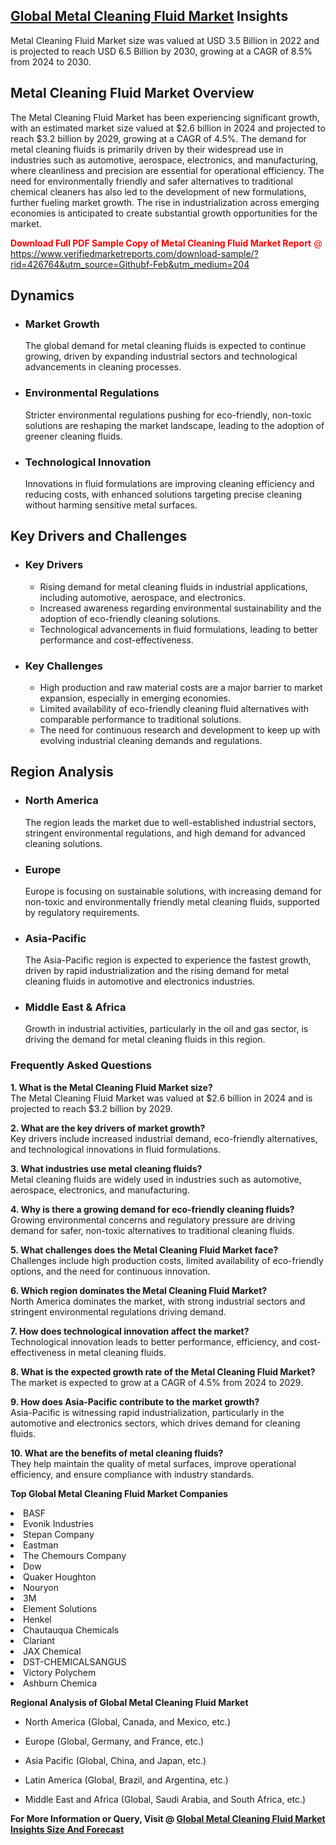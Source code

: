 <h2><a href="https://www.verifiedmarketreports.com/download-sample/?rid=426764&amp;utm_source=Githubf&amp;utm_medium=204" target="_blank">Global Metal Cleaning Fluid Market</a> Insights</h2><p>Metal Cleaning Fluid Market size was valued at USD 3.5 Billion in 2022 and is projected to reach USD 6.5 Billion by 2030, growing at a CAGR of 8.5% from 2024 to 2030.</p><p><h2>Metal Cleaning Fluid Market Overview</h2> <p>The Metal Cleaning Fluid Market has been experiencing significant growth, with an estimated market size valued at $2.6 billion in 2024 and projected to reach $3.2 billion by 2029, growing at a CAGR of 4.5%. The demand for metal cleaning fluids is primarily driven by their widespread use in industries such as automotive, aerospace, electronics, and manufacturing, where cleanliness and precision are essential for operational efficiency. The need for environmentally friendly and safer alternatives to traditional chemical cleaners has also led to the development of new formulations, further fueling market growth. The rise in industrialization across emerging economies is anticipated to create substantial growth opportunities for the market.</p> <p><p><span class=""><span style="color: #ff0000;"><strong>Download Full PDF Sample Copy of Metal Cleaning Fluid Market Report</strong> @ </span><a href="https://www.verifiedmarketreports.com/download-sample/?rid=426764&amp;utm_source=Githubf-Feb&amp;utm_medium=204" target="_blank">https://www.verifiedmarketreports.com/download-sample/?rid=426764&amp;utm_source=Githubf-Feb&amp;utm_medium=204</a></span></p></p> <h2>Dynamics</h2> <ul> <li><h3>Market Growth</h3> The global demand for metal cleaning fluids is expected to continue growing, driven by expanding industrial sectors and technological advancements in cleaning processes.</li> <li><h3>Environmental Regulations</h3> Stricter environmental regulations pushing for eco-friendly, non-toxic solutions are reshaping the market landscape, leading to the adoption of greener cleaning fluids.</li> <li><h3>Technological Innovation</h3> Innovations in fluid formulations are improving cleaning efficiency and reducing costs, with enhanced solutions targeting precise cleaning without harming sensitive metal surfaces.</li> </ul> <h2>Key Drivers and Challenges</h2> <ul> <li><h3>Key Drivers</h3> <ul> <li>Rising demand for metal cleaning fluids in industrial applications, including automotive, aerospace, and electronics.</li> <li>Increased awareness regarding environmental sustainability and the adoption of eco-friendly cleaning solutions.</li> <li>Technological advancements in fluid formulations, leading to better performance and cost-effectiveness.</li> </ul> </li> <li><h3>Key Challenges</h3> <ul> <li>High production and raw material costs are a major barrier to market expansion, especially in emerging economies.</li> <li>Limited availability of eco-friendly cleaning fluid alternatives with comparable performance to traditional solutions.</li> <li>The need for continuous research and development to keep up with evolving industrial cleaning demands and regulations.</li> </ul> </li> </ul> <h2>Region Analysis</h2> <ul> <li><h3>North America</h3> The region leads the market due to well-established industrial sectors, stringent environmental regulations, and high demand for advanced cleaning solutions.</li> <li><h3>Europe</h3> Europe is focusing on sustainable solutions, with increasing demand for non-toxic and environmentally friendly metal cleaning fluids, supported by regulatory requirements.</li> <li><h3>Asia-Pacific</h3> The Asia-Pacific region is expected to experience the fastest growth, driven by rapid industrialization and the rising demand for metal cleaning fluids in automotive and electronics industries.</li> <li><h3>Middle East & Africa</h3> Growth in industrial activities, particularly in the oil and gas sector, is driving the demand for metal cleaning fluids in this region.</li> </ul> <h3>Frequently Asked Questions</h3> <p><strong>1. What is the Metal Cleaning Fluid Market size?</strong><br> The Metal Cleaning Fluid Market was valued at $2.6 billion in 2024 and is projected to reach $3.2 billion by 2029.</p> <p><strong>2. What are the key drivers of market growth?</strong><br> Key drivers include increased industrial demand, eco-friendly alternatives, and technological innovations in fluid formulations.</p> <p><strong>3. What industries use metal cleaning fluids?</strong><br> Metal cleaning fluids are widely used in industries such as automotive, aerospace, electronics, and manufacturing.</p> <p><strong>4. Why is there a growing demand for eco-friendly cleaning fluids?</strong><br> Growing environmental concerns and regulatory pressure are driving demand for safer, non-toxic alternatives to traditional cleaning fluids.</p> <p><strong>5. What challenges does the Metal Cleaning Fluid Market face?</strong><br> Challenges include high production costs, limited availability of eco-friendly options, and the need for continuous innovation.</p> <p><strong>6. Which region dominates the Metal Cleaning Fluid Market?</strong><br> North America dominates the market, with strong industrial sectors and stringent environmental regulations driving demand.</p> <p><strong>7. How does technological innovation affect the market?</strong><br> Technological innovation leads to better performance, efficiency, and cost-effectiveness in metal cleaning fluids.</p> <p><strong>8. What is the expected growth rate of the Metal Cleaning Fluid Market?</strong><br> The market is expected to grow at a CAGR of 4.5% from 2024 to 2029.</p> <p><strong>9. How does Asia-Pacific contribute to the market growth?</strong><br> Asia-Pacific is witnessing rapid industrialization, particularly in the automotive and electronics sectors, which drives demand for cleaning fluids.</p> <p><strong>10. What are the benefits of metal cleaning fluids?</strong><br> They help maintain the quality of metal surfaces, improve operational efficiency, and ensure compliance with industry standards.</p> </p><p><strong>Top Global Metal Cleaning Fluid Market Companies</strong></p><div data-test-id=""><p><li>BASF</li><li> Evonik Industries</li><li> Stepan Company</li><li> Eastman</li><li> The Chemours Company</li><li> Dow</li><li> Quaker Houghton</li><li> Nouryon</li><li> 3M</li><li> Element Solutions</li><li> Henkel</li><li> Chautauqua Chemicals</li><li> Clariant</li><li> JAX Chemical</li><li> DST-CHEMICALSANGUS</li><li> Victory Polychem</li><li> Ashburn Chemica</li></p><div><strong>Regional Analysis of&nbsp;Global Metal Cleaning Fluid Market</strong></div><ul><li dir="ltr"><p dir="ltr">North America&nbsp;(Global, Canada, and Mexico, etc.)</p></li><li dir="ltr"><p dir="ltr">Europe (Global, Germany, and France, etc.)</p></li><li dir="ltr"><p dir="ltr">Asia Pacific&nbsp;(Global, China, and Japan, etc.)</p></li><li dir="ltr"><p dir="ltr">Latin America&nbsp;(Global, Brazil, and Argentina, etc.)</p></li><li dir="ltr">Middle East and Africa&nbsp;(Global, Saudi Arabia, and South Africa, etc.)</li></ul><p><strong>For More Information or Query, Visit @&nbsp;</strong><strong><a href="https://www.verifiedmarketreports.com/product/metal-cleaning-fluid-market/?utm_source=Githubf&amp;utm_medium=204" target="_blank">Global Metal Cleaning Fluid Market Insights Size And Forecast</a></strong></p></div>
